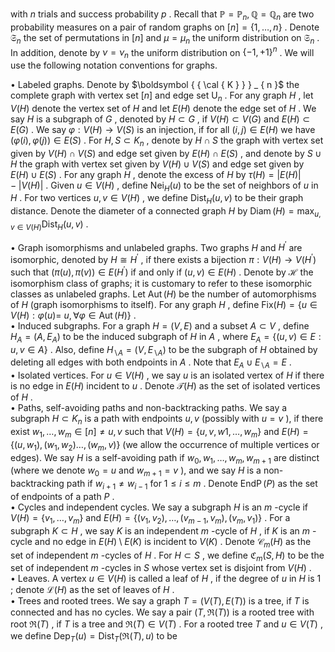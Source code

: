 with $n$ trials and success probability $p$ . Recall that $\mathbb { P } = \mathbb { P } _ { n } , \mathbb { Q } = \mathbb { Q } _ { n }$ are two probability measures on a pair of random graphs on $[ n ] = \{ 1 , \dots , n \}$ . Denote ${ \mathfrak { S } } _ { n }$ the set of permutations in $[ n ]$ and $\mu = \mu _ { n }$ the uniform distribution on $\mathfrak { S } _ { n }$ . In addition, denote by $\nu = \nu _ { n }$ the uniform distribution on $\{ - 1 , + 1 \} ^ { n }$ . We will use the following notation conventions for graphs.

• Labeled graphs. Denote by $\boldsymbol { { \cal { K } } } _ { n }$ the complete graph with vertex set $[ n ]$ and edge set $\mathrm { U } _ { n }$ . For any graph $H$ , let $V ( H )$ denote the vertex set of $H$ and let $E ( H )$ denote the edge set of $H$ . We say $H$ is a subgraph of $G$ , denoted by $H \subset G$ , if $V ( H ) \subset V ( G )$ and $E ( H ) \subset E ( G )$ . We say $\varphi : V ( H ) \to V ( S )$ is an injection, if for all $( i , j ) \in E ( H )$ we have $( \varphi ( i ) , \varphi ( j ) ) \in E ( S )$ . For $H , S \subset K _ { n }$ , denote by $H \cap S$ the graph with vertex set given by $V ( H ) \cap V ( S )$ and edge set given by $E ( H ) \cap E ( S )$ , and denote by $S \cup H$ the graph with vertex set given by $V ( H ) \cup V ( S )$ and edge set given by $E ( H ) \cup E ( S )$ . For any graph $H$ , denote the excess of $H$ by $\tau ( H ) = | E ( H ) | - | V ( H ) |$ . Given $u \in V ( H )$ , define $\mathsf { N e i } _ { H } ( u )$ to be the set of neighbors of $u$ in $H$ . For two vertices $u , v \in V ( H )$ , we define $\mathsf { D i s t } _ { H } ( u , v )$ to be their graph distance. Denote the diameter of a connected graph $H$ by $\operatorname { D i a m } ( H ) = \operatorname* { m a x } _ { u , v \in V ( H ) } \operatorname { D i s t } _ { H } ( u , v )$ .

• Graph isomorphisms and unlabeled graphs. Two graphs $H$ and $H ^ { \prime }$ are isomorphic, denoted by $H \cong H ^ { \prime }$ , if there exists a bijection $\pi : V ( H ) \to V ( H ^ { \prime } )$ such that $( \pi ( u ) , \pi ( v ) ) \in E ( H ^ { \prime } )$ if and only if $( u , v ) \in E ( H )$ . Denote by $\mathcal { H }$ the isomorphism class of graphs; it is customary to refer to these isomorphic classes as unlabeled graphs. Let $\operatorname { A u t } ( H )$ be the number of automorphisms of $H$ (graph isomorphisms to itself). For any graph $H$ , define $\mathsf { F i x } ( H ) = \{ u \in V ( H ) : \varphi ( u ) =$ $u , \forall \varphi \in \operatorname { A u t } ( H ) \}$ .   
• Induced subgraphs. For a graph $H = ( V , E )$ and a subset $A \subset V$ , define $H _ { A } = ( A , E _ { A } )$ to be the induced subgraph of $H$ in $A$ , where $E _ { A } = \{ ( u , v ) \in E : u , v \in A \}$ . Also, define $H _ { \backslash A } = ( V , E _ { \backslash A } )$ to be the subgraph of $H$ obtained by deleting all edges with both endpoints in $A$ . Note that $E _ { A } \cup E _ { \backslash A } = E$ .   
• Isolated vertices. For $u \in V ( H )$ , we say $u$ is an isolated vertex of $H$ if there is no edge in $E ( H )$ incident to $u$ . Denote ${ \mathcal { T } } ( H )$ as the set of isolated vertices of $H$ .   
• Paths, self-avoiding paths and non-backtracking paths. We say a subgraph $H \subset K _ { n }$ is a path with endpoints $u , v$ (possibly with $u = v$ ), if there exist $w _ { 1 } , \ldots , w _ { m } \in [ n ] \neq u , v$ such that $V ( H ) = \{ u , v , w 1 , \dots , w _ { m } \}$ and $E ( H ) = \{ ( u , w _ { 1 } ) , ( w _ { 1 } , w _ { 2 } ) \dots , ( w _ { m } , v ) \}$ (we allow the occurrence of multiple vertices or edges). We say $H$ is a self-avoiding path if $w _ { 0 } , w _ { 1 } , \dots , w _ { m } , w _ { m + 1 }$ are distinct (where we denote $w _ { 0 } = u$ and $w _ { m + 1 } = v$ ), and we say $H$ is a non-backtracking path if $w _ { i + 1 } \neq w _ { i - 1 }$ for $1 \leq i \leq m$ . Denote $\operatorname { E n d P } ( P )$ as the set of endpoints of a path $P$ .   
• Cycles and independent cycles. We say a subgraph $H$ is an $m$ -cycle if $V ( H ) = \{ v _ { 1 } , \ldots , v _ { m } \}$ and $E ( H ) = \{ ( v _ { 1 } , v _ { 2 } ) , \ldots , ( v _ { m - 1 } , v _ { m } ) , ( v _ { m } , v _ { 1 } ) \}$ . For a subgraph $K \subset H$ , we say $K$ is an independent $m$ -cycle of $H$ , if $K$ is an $m$ -cycle and no edge in $E ( H ) \setminus E ( K )$ is incident to $V ( K )$ . Denote $\mathcal { C } _ { m } ( H )$ as the set of independent $m$ -cycles of $H$ . For $H \subset S$ , we define $\mathfrak { C } _ { m } ( S , H )$ to be the set of independent $m$ -cycles in $S$ whose vertex set is disjoint from $V ( H )$ .   
• Leaves. A vertex $u \in V ( H )$ is called a leaf of $H$ , if the degree of $u$ in $H$ is $1$ ; denote $\mathcal { L } ( H )$ as the set of leaves of $H$ .   
• Trees and rooted trees. We say a graph $T = ( V ( T ) , E ( T ) )$ is a tree, if $T$ is connected and has no cycles. We say a pair $( T , \Re ( T ) )$ is a rooted tree with root $\Re ( T )$ , if $T$ is a tree and $\Re ( T ) \in V ( T )$ . For a rooted tree $T$ and $u \in V ( T )$ , we define $\mathsf { D e p } _ { T } ( u ) = \mathsf { D i s t } _ { T } ( \mathfrak { R } ( T ) , u )$ to be